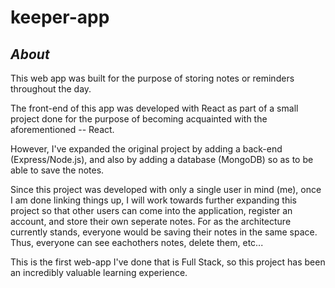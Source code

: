 # **keeper-app**

## *About*
This web app was built for the purpose of storing notes or reminders throughout the day.

The front-end of this app was developed with React as part of a small project done for the purpose
  of becoming acquainted with the aforementioned -- React.
  
However, I've expanded the original project by adding a back-end (Express/Node.js), and also by adding 
  a database (MongoDB) so as to be able to save the notes.
  
 Since this project was developed with only a single user in mind (me), once I am done linking things up,
  I will work towards further expanding this project so that other users can come into the application,
  register an account, and store their own seperate notes. For as the architecture currently stands,
  everyone would be saving their notes in the same space. Thus, everyone can see eachothers notes, delete
  them, etc...
  
  This is the first web-app I've done that is Full Stack, so this project has been an incredibly valuable learning
    experience.
